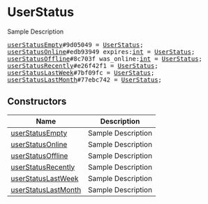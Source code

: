 # UserStatus

Sample Description

<pre>
<a href="../constructor/userStatusEmpty.md">userStatusEmpty</a>#9d05049 = <a href="../type/UserStatus.md">UserStatus</a>;
<a href="../constructor/userStatusOnline.md">userStatusOnline</a>#edb93949 expires:<a href="../type/int.md">int</a> = <a href="../type/UserStatus.md">UserStatus</a>;
<a href="../constructor/userStatusOffline.md">userStatusOffline</a>#8c703f was_online:<a href="../type/int.md">int</a> = <a href="../type/UserStatus.md">UserStatus</a>;
<a href="../constructor/userStatusRecently.md">userStatusRecently</a>#e26f42f1 = <a href="../type/UserStatus.md">UserStatus</a>;
<a href="../constructor/userStatusLastWeek.md">userStatusLastWeek</a>#7bf09fc = <a href="../type/UserStatus.md">UserStatus</a>;
<a href="../constructor/userStatusLastMonth.md">userStatusLastMonth</a>#77ebc742 = <a href="../type/UserStatus.md">UserStatus</a>;
</pre>

## Constructors

| Name | Description |
|------|-------------|
| [userStatusEmpty](../constructor/userStatusEmpty.md) | Sample Description |
| [userStatusOnline](../constructor/userStatusOnline.md) | Sample Description |
| [userStatusOffline](../constructor/userStatusOffline.md) | Sample Description |
| [userStatusRecently](../constructor/userStatusRecently.md) | Sample Description |
| [userStatusLastWeek](../constructor/userStatusLastWeek.md) | Sample Description |
| [userStatusLastMonth](../constructor/userStatusLastMonth.md) | Sample Description |

